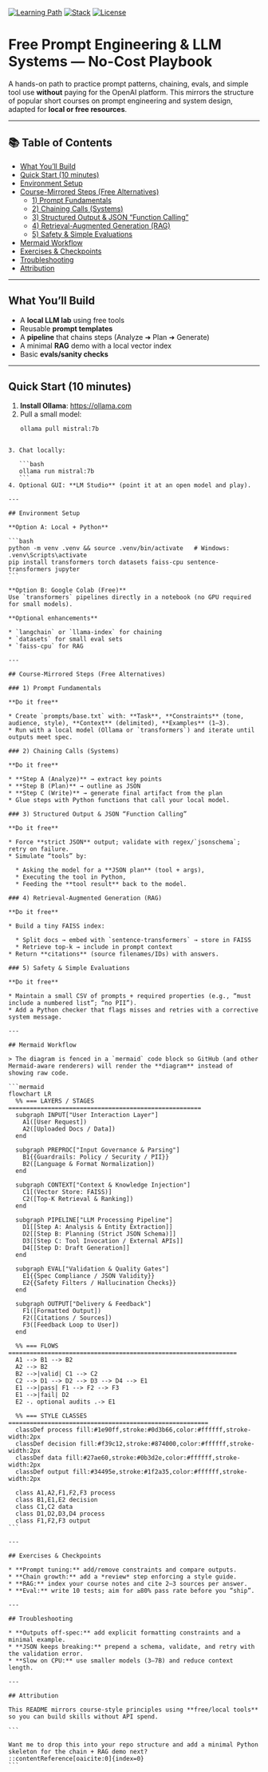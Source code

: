 [![Learning Path](https://img.shields.io/badge/Learning_Path-Free_First-1e90ff?style=for-the-badge)](#)
[![Stack](https://img.shields.io/badge/Stack-Ollama_|_HF_Transformers_|_FAISS_|_LM_Studio-00b894?style=for-the-badge)](#)
[![License](https://img.shields.io/badge/License-MIT-2d3436?style=for-the-badge)](#)

# Free Prompt Engineering & LLM Systems — No-Cost Playbook

A hands-on path to practice prompt patterns, chaining, evals, and simple tool use **without** paying for the OpenAI platform. This mirrors the structure of popular short courses on prompt engineering and system design, adapted for **local or free resources**.

---

## 📚 Table of Contents
- [What You’ll Build](#what-youll-build)
- [Quick Start (10 minutes)](#quick-start-10-minutes)
- [Environment Setup](#environment-setup)
- [Course-Mirrored Steps (Free Alternatives)](#course-mirrored-steps-free-alternatives)
  - [1) Prompt Fundamentals](#1-prompt-fundamentals)
  - [2) Chaining Calls (Systems)](#2-chaining-calls-systems)
  - [3) Structured Output & JSON “Function Calling”](#3-structured-output--json-function-calling)
  - [4) Retrieval-Augmented Generation (RAG)](#4-retrieval-augmented-generation-rag)
  - [5) Safety & Simple Evaluations](#5-safety--simple-evaluations)
- [Mermaid Workflow](#mermaid-workflow)
- [Exercises & Checkpoints](#exercises--checkpoints)
- [Troubleshooting](#troubleshooting)
- [Attribution](#attribution)

---

## What You’ll Build
- A **local LLM lab** using free tools
- Reusable **prompt templates**
- A **pipeline** that chains steps (Analyze ➜ Plan ➜ Generate)
- A minimal **RAG** demo with a local vector index
- Basic **evals/sanity checks**

---

## Quick Start (10 minutes)
1. **Install Ollama**: https://ollama.com  
2. Pull a small model:
   ```bash
   ollama pull mistral:7b
````

3. Chat locally:

   ```bash
   ollama run mistral:7b
   ```
4. Optional GUI: **LM Studio** (point it at an open model and play).

---

## Environment Setup

**Option A: Local + Python**

```bash
python -m venv .venv && source .venv/bin/activate   # Windows: .venv\Scripts\activate
pip install transformers torch datasets faiss-cpu sentence-transformers jupyter
```

**Option B: Google Colab (Free)**
Use `transformers` pipelines directly in a notebook (no GPU required for small models).

**Optional enhancements**

* `langchain` or `llama-index` for chaining
* `datasets` for small eval sets
* `faiss-cpu` for RAG

---

## Course-Mirrored Steps (Free Alternatives)

### 1) Prompt Fundamentals

**Do it free**

* Create `prompts/base.txt` with: **Task**, **Constraints** (tone, audience, style), **Context** (delimited), **Examples** (1–3).
* Run with a local model (Ollama or `transformers`) and iterate until outputs meet spec.

### 2) Chaining Calls (Systems)

**Do it free**

* **Step A (Analyze)** → extract key points
* **Step B (Plan)** → outline as JSON
* **Step C (Write)** → generate final artifact from the plan
* Glue steps with Python functions that call your local model.

### 3) Structured Output & JSON “Function Calling”

**Do it free**

* Force **strict JSON** output; validate with regex/`jsonschema`; retry on failure.
* Simulate “tools” by:

  * Asking the model for a **JSON plan** (tool + args),
  * Executing the tool in Python,
  * Feeding the **tool result** back to the model.

### 4) Retrieval-Augmented Generation (RAG)

**Do it free**

* Build a tiny FAISS index:

  * Split docs → embed with `sentence-transformers` → store in FAISS
  * Retrieve top-k → include in prompt context
* Return **citations** (source filenames/IDs) with answers.

### 5) Safety & Simple Evaluations

**Do it free**

* Maintain a small CSV of prompts + required properties (e.g., “must include a numbered list”; “no PII”).
* Add a Python checker that flags misses and retries with a corrective system message.

---

## Mermaid Workflow

> The diagram is fenced in a `mermaid` code block so GitHub (and other Mermaid-aware renderers) will render the **diagram** instead of showing raw code.

```mermaid
flowchart LR
  %% === LAYERS / STAGES ======================================================
  subgraph INPUT["User Interaction Layer"]
    A1([User Request])
    A2([Uploaded Docs / Data])
  end

  subgraph PREPROC["Input Governance & Parsing"]
    B1{{Guardrails: Policy / Security / PII}}
    B2([Language & Format Normalization])
  end

  subgraph CONTEXT["Context & Knowledge Injection"]
    C1[(Vector Store: FAISS)]
    C2([Top-K Retrieval & Ranking])
  end

  subgraph PIPELINE["LLM Processing Pipeline"]
    D1[[Step A: Analysis & Entity Extraction]]
    D2[[Step B: Planning (Strict JSON Schema)]]
    D3[[Step C: Tool Invocation / External APIs]]
    D4[[Step D: Draft Generation]]
  end

  subgraph EVAL["Validation & Quality Gates"]
    E1{{Spec Compliance / JSON Validity}}
    E2{{Safety Filters / Hallucination Checks}}
  end

  subgraph OUTPUT["Delivery & Feedback"]
    F1([Formatted Output])
    F2([Citations / Sources])
    F3([Feedback Loop to User])
  end

  %% === FLOWS ================================================================
  A1 --> B1 --> B2
  A2 --> B2
  B2 -->|valid| C1 --> C2
  C2 --> D1 --> D2 --> D3 --> D4 --> E1
  E1 -->|pass| F1 --> F2 --> F3
  E1 -->|fail| D2
  E2 -. optional audits .-> E1

  %% === STYLE CLASSES ========================================================
  classDef process fill:#1e90ff,stroke:#0d3b66,color:#ffffff,stroke-width:2px
  classDef decision fill:#f39c12,stroke:#874000,color:#ffffff,stroke-width:2px
  classDef data fill:#27ae60,stroke:#0b3d2e,color:#ffffff,stroke-width:2px
  classDef output fill:#34495e,stroke:#1f2a35,color:#ffffff,stroke-width:2px

  class A1,A2,F1,F2,F3 process
  class B1,E1,E2 decision
  class C1,C2 data
  class D1,D2,D3,D4 process
  class F1,F2,F3 output
```

---

## Exercises & Checkpoints

* **Prompt tuning:** add/remove constraints and compare outputs.
* **Chain growth:** add a *review* step enforcing a style guide.
* **RAG:** index your course notes and cite 2–3 sources per answer.
* **Eval:** write 10 tests; aim for ≥80% pass rate before you “ship”.

---

## Troubleshooting

* **Outputs off-spec:** add explicit formatting constraints and a minimal example.
* **JSON keeps breaking:** prepend a schema, validate, and retry with the validation error.
* **Slow on CPU:** use smaller models (3–7B) and reduce context length.

---

## Attribution

This README mirrors course-style principles using **free/local tools** so you can build skills without API spend.

```

Want me to drop this into your repo structure and add a minimal Python skeleton for the chain + RAG demo next?
::contentReference[oaicite:0]{index=0}
```

